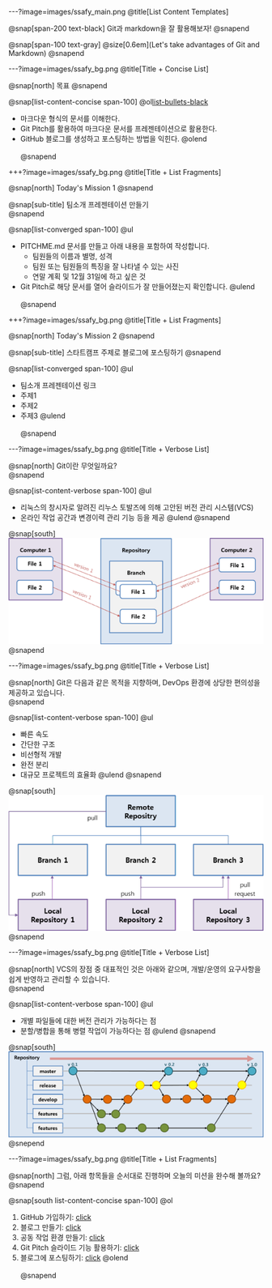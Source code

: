 ---?image=images/ssafy_main.png
@title[List Content Templates]

@snap[span-200 text-black]
Git과 markdown을 잘 활용해보자!
@snapend

@snap[span-100 text-gray]
@size[0.6em](Let's take advantages of Git and Markdown)
@snapend

---?image=images/ssafy_bg.png
@title[Title + Concise List]

@snap[north]
목표
@snapend

@snap[list-content-concise span-100]
@ol[list-bullets-black](false)
- 마크다운 형식의 문서를 이해한다.
- Git Pitch를 활용하여 마크다운 문서를 프레젠테이션으로 활용한다.
- GitHub 블로그를 생성하고 포스팅하는 방법을 익힌다.
@olend
<br><br>
@snapend

+++?image=images/ssafy_bg.png
@title[Title + List Fragments]

@snap[north]
Today's Mission 1
@snapend

@snap[sub-title]
팀소개 프레젠테이션 만들기</br>
@snapend

@snap[list-converged span-100]
@ul[](false)
* PITCHME.md 문서를 만들고 아래 내용을 포함하여 작성합니다.
  * 팀원들의 이름과 별명, 성격
  * 팀원 또는 팀원들의 특징을 잘 나타낼 수 있는 사진 
  * 연말 계획 및 12월 31일에 하고 싶은 것
* Git Pitch로 해당 문서를 열어 슬라이드가 잘 만들어졌는지 확인합니다. 
@ulend
<br><br>
@snapend

+++?image=images/ssafy_bg.png
@title[Title + List Fragments]

@snap[north]
Today's Mission 2
@snapend

@snap[sub-title]
스타트캠프 주제로 블로그에 포스팅하기
@snapend

@snap[list-converged span-100]
@ul[](false)
- 팀소개 프레젠테이션 링크
- 주제1
- 주제2
- 주제3
@ulend
<br><br>
@snapend

---?image=images/ssafy_bg.png
@title[Title + Verbose List]

@snap[north]
Git이란 무엇일까요?</br>
@snapend

@snap[ist-content-verbose span-100]
@ul[](false)
- 리눅스의 창시자로 알려진 리누스 토발즈에 의해 고안된 버전 관리 시스템(VCS)
- 온라인 작업 공간과 변경이력 관리 기능 등을 제공
@ulend
@snapend

@snap[south]
![What is Git](images/what_is_git.png)
@snapend

---?image=images/ssafy_bg.png
@title[Title + Verbose List]

@snap[north]
Git은 다음과 같은 목적을 지향하며, DevOps 환경에 상당한 편의성을 제공하고 있습니다.</br>
@snapend

@snap[list-content-verbose span-100]
@ul[](false)
- 빠른 속도 
- 간단한 구조 
- 비선형적 개발 
- 완전 분리 
- 대규모 프로젝트의 효율화
@ulend
@snapend

@snap[south]
![Purpose of Git](images/purpose_of_git.png)
@snapend

---?image=images/ssafy_bg.png
@title[Title + Verbose List]

@snap[north]
VCS의 장점 중 대표적인 것은 아래와 같으며, 개발/운영의 요구사항을 쉽게 반영하고 관리할 수 있습니다.</br> 
@snapend

@snap[list-content-verbose span-100]
@ul[](false)
- 개별 파일들에 대한 버전 관리가 가능하다는 점 
- 분할/병합을 통해 병렬 작업이 가능하다는 점
@ulend
@snapend

@snap[south]
![Pros of VCS](images/pros_of_vcs.png)
@snepend

---?image=images/ssafy_bg.png
@title[Title + List Fragments]

@snap[north]
그럼, 아래 항목들을 순서대로 진행하며 오늘의 미션을 완수해 볼까요?</br>
@snapend

@snap[south list-content-concise span-100]
@ol
1. GitHub 가입하기: [click](https://ssafy2018.github.io/public/Join-GitHub/)
2. 블로그 만들기: [click](https://ssafy2018.github.io/public/Add-Collaborator/) 
3. 공동 작업 환경 만들기: [click](https://ssafy2018.github.io/public/Slideshow-with-GitPitch/)
4. Git Pitch 슬라이드 기능 활용하기: [click](https://ssafy2018.github.io/public/Create-Page-with-Theme/) 
5. 블로그에 포스팅하기: [click](https://ssafy2018.github.io/public/Posting-on-Your-Blog/)
@olend
<br><br>
@snapend
